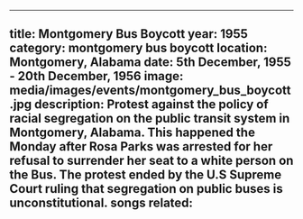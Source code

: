 ---

title: Montgomery Bus Boycott
year: 1955
category: montgomery bus boycott
location: Montgomery, Alabama
date: 5th December, 1955 - 20th December, 1956
image: media/images/events/montgomery_bus_boycott.jpg
description: Protest against the policy of racial segregation on the public transit system in Montgomery, Alabama. This happened the Monday after Rosa Parks was arrested for her refusal to surrender her seat to a white person on the Bus. The protest ended by the U.S Supreme Court ruling that segregation on public buses is unconstitutional.
songs related:
---